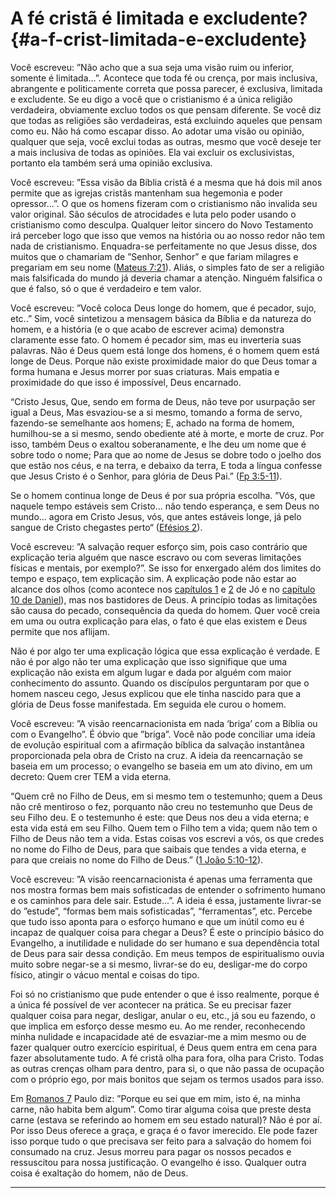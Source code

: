 # A fé cristã é limitada e excludente? {#a-f-crist-limitada-e-excludente}

Você escreveu: ”Não acho que a sua seja uma visão ruim ou inferior, somente é limitada...”. Acontece que toda fé ou crença, por mais inclusiva, abrangente e politicamente correta que possa parecer, é exclusiva, limitada e excludente. Se eu digo a você que o cristianismo é a única religião verdadeira, obviamente excluo todos os que pensam diferente. Se você diz que todas as religiões são verdadeiras, está excluindo aqueles que pensam como eu. Não há como escapar disso. Ao adotar uma visão ou opinião, qualquer que seja, você exclui todas as outras, mesmo que você deseje ter a mais inclusiva de todas as opiniões. Ela vai excluir os exclusivistas, portanto ela também será uma opinião exclusiva.

Você escreveu: ”Essa visão da Bíblia cristã é a mesma que há dois mil anos permite que as igrejas cristãs mantenham sua hegemonia e poder opressor...”. O que os homens fizeram com o cristianismo não invalida seu valor original. São séculos de atrocidades e luta pelo poder usando o cristianismo como desculpa. Qualquer leitor sincero do Novo Testamento irá perceber logo que isso que vemos na história ou ao nosso redor não tem nada de cristianismo. Enquadra-se perfeitamente no que Jesus disse, dos muitos que o chamariam de ”Senhor, Senhor” e que fariam milagres e pregariam em seu nome ([Mateus 7:21](http://bibliaonline.com.br/acf/mt/7/21)). Aliás, o simples fato de ser a religião mais falsificada do mundo já deveria chamar a atenção. Ninguém falsifica o que é falso, só o que é verdadeiro e tem valor.

Você escreveu: ”Você coloca Deus longe do homem, que é pecador, sujo, etc..” Sim, você sintetizou a mensagem básica da Bíblia e da natureza do homem, e a história (e o que acabo de escrever acima) demonstra claramente esse fato. O homem é pecador sim, mas eu inverteria suas palavras. Não é Deus quem está longe dos homens, é o homem quem está longe de Deus. Porque não existe proximidade maior do que Deus tomar a forma humana e Jesus morrer por suas criaturas. Mais empatia e proximidade do que isso é impossível, Deus encarnado.

“Cristo Jesus, Que, sendo em forma de Deus, não teve por usurpação ser igual a Deus, Mas esvaziou-se a si mesmo, tomando a forma de servo, fazendo-se semelhante aos homens; E, achado na forma de homem, humilhou-se a si mesmo, sendo obediente até à morte, e morte de cruz. Por isso, também Deus o exaltou soberanamente, e lhe deu um nome que é sobre todo o nome; Para que ao nome de Jesus se dobre todo o joelho dos que estão nos céus, e na terra, e debaixo da terra, E toda a língua confesse que Jesus Cristo é o Senhor, para glória de Deus Pai.” ([Fp 3:5-11](http://bibliaonline.com.br/acf/fp/3/5-11)).

Se o homem continua longe de Deus é por sua própria escolha. ”Vós, que naquele tempo estáveis sem Cristo... não tendo esperança, e sem Deus no mundo... agora em Cristo Jesus, vós, que antes estáveis longe, já pelo sangue de Cristo chegastes perto“ ([Efésios 2](http://bibliaonline.com.br/acf/ef/2)).

Você escreveu: ”A salvação requer esforço sim, pois caso contrário que explicação teria alguém que nasce escravo ou com severas limitações físicas e mentais, por exemplo?”. Se isso for enxergado além dos limites do tempo e espaço, tem explicação sim. A explicação pode não estar ao alcance dos olhos (como acontece nos [capítulos 1](http://bibliaonline.com.br/acf/jó/1) e [2](http://bibliaonline.com.br/acf/jó/2) de Jó e no [capítulo 10 de Daniel](http://bibliaonline.com.br/acf/dn/10)), mas nos bastidores de Deus. A princípio todas as limitações são causa do pecado, consequência da queda do homem. Quer você creia em uma ou outra explicação para elas, o fato é que elas existem e Deus permite que nos aflijam.

Não é por algo ter uma explicação lógica que essa explicação é verdade. E não é por algo não ter uma explicação que isso signifique que uma explicação não exista em algum lugar e dada por alguém com maior conhecimento do assunto. Quando os discípulos perguntaram por que o homem nasceu cego, Jesus explicou que ele tinha nascido para que a glória de Deus fosse manifestada. Em seguida ele curou o homem.

Você escreveu: ”A visão reencarnacionista em nada ‘briga’ com a Bíblia ou com o Evangelho”. É óbvio que ”briga”. Você não pode conciliar uma ideia de evolução espiritual com a afirmação bíblica da salvação instantânea proporcionada pela obra de Cristo na cruz. A ideia da reencarnação se baseia em um processo; o evangelho se baseia em um ato divino, em um decreto: Quem crer TEM a vida eterna.

“Quem crê no Filho de Deus, em si mesmo tem o testemunho; quem a Deus não crê mentiroso o fez, porquanto não creu no testemunho que Deus de seu Filho deu. E o testemunho é este: que Deus nos deu a vida eterna; e esta vida está em seu Filho. Quem tem o Filho tem a vida; quem não tem o Filho de Deus não tem a vida. Estas coisas vos escrevi a vós, os que credes no nome do Filho de Deus, para que saibais que tendes a vida eterna, e para que creiais no nome do Filho de Deus.” ([1 João 5:10-12](http://bibliaonline.com.br/acf/1jo/5/10-12)).

Você escreveu: ”A visão reencarnacionista é apenas uma ferramenta que nos mostra formas bem mais sofisticadas de entender o sofrimento humano e os caminhos para dele sair. Estude...”. A ideia é essa, justamente livrar-se do ”estude”, “formas bem mais sofisticadas”, “ferramentas”, etc. Percebe que tudo isso aponta para o esforço humano e que um inútil como eu é incapaz de qualquer coisa para chegar a Deus? É este o princípio básico do Evangelho, a inutilidade e nulidade do ser humano e sua dependência total de Deus para sair dessa condição. Em meus tempos de espiritualismo ouvia muito sobre negar-se a si mesmo, livrar-se do eu, desligar-me do corpo físico, atingir o vácuo mental e coisas do tipo.

Foi só no cristianismo que pude entender o que é isso realmente, porque é a única fé possível de ver acontecer na prática. Se eu precisar fazer qualquer coisa para negar, desligar, anular o eu, etc., já sou eu fazendo, o que implica em esforço desse mesmo eu. Ao me render, reconhecendo minha nulidade e incapacidade até de esvaziar-me a mim mesmo ou de fazer qualquer outro exercício espiritual, é Deus quem entra em cena para fazer absolutamente tudo. A fé cristã olha para fora, olha para Cristo. Todas as outras crenças olham para dentro, para si, o que não passa de ocupação com o próprio ego, por mais bonitos que sejam os termos usados para isso.

Em [Romanos 7](http://bibliaonline.com.br/acf/rm/7) Paulo diz: ”Porque eu sei que em mim, isto é, na minha carne, não habita bem algum”. Como tirar alguma coisa que preste desta carne (estava se referindo ao homem em seu estado natural)? Não é por aí. Por isso Deus oferece a graça, e graça é o favor imerecido. Ele pode fazer isso porque tudo o que precisava ser feito para a salvação do homem foi consumado na cruz. Jesus morreu para pagar os nossos pecados e ressuscitou para nossa justificação. O evangelho é isso. Qualquer outra coisa é exaltação do homem, não de Deus.

*****